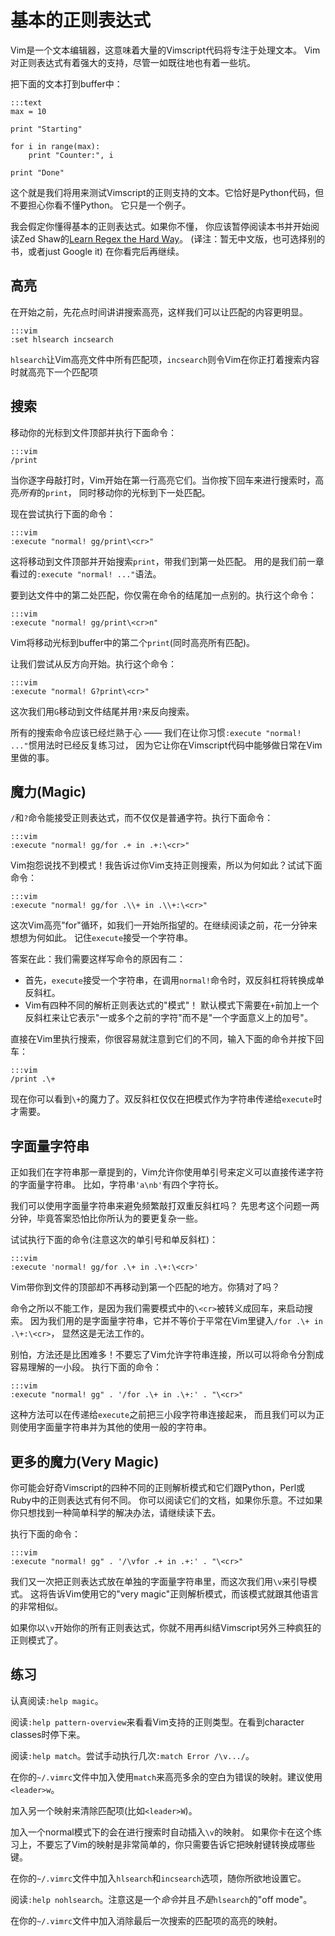 基本的正则表达式
=========================

Vim是一个文本编辑器，这意味着大量的Vimscript代码将专注于处理文本。
Vim对正则表达式有着强大的支持，尽管一如既往地也有着一些坑。

把下面的文本打到buffer中：

    :::text
    max = 10

    print "Starting"

    for i in range(max):
        print "Counter:", i

    print "Done"

这个就是我们将用来测试Vimscript的正则支持的文本。它恰好是Python代码，但不要担心你看不懂Python。
它只是一个例子。

我会假定你懂得基本的正则表达式。如果你不懂，
你应该暂停阅读本书并开始阅读Zed Shaw的[Learn Regex the Hard Way][regex]。
(译注：暂无中文版，也可选择别的书，或者just Google it)
在你看完后再继续。

[regex]: http://regex.learncodethehardway.org/

高亮
------------

在开始之前，先花点时间讲讲搜索高亮，这样我们可以让匹配的内容更明显。

    :::vim
    :set hlsearch incsearch

`hlsearch`让Vim高亮文件中所有匹配项，`incsearch`则令Vim在你正打着搜索内容时就高亮下一个匹配项

搜索
---------

移动你的光标到文件顶部并执行下面命令：

    :::vim
    /print

当你逐字母敲打时，Vim开始在第一行高亮它们。当你按下回车来进行搜索时，高亮*所有*的`print`，
同时移动你的光标到下一处匹配。

现在尝试执行下面的命令：

    :::vim
    :execute "normal! gg/print\<cr>"

这将移动到文件顶部并开始搜索`print`，带我们到第一处匹配。
用的是我们前一章看过的`:execute "normal! ..."`语法。

要到达文件中的第二处匹配，你仅需在命令的结尾加一点别的。执行这个命令：

    :::vim
    :execute "normal! gg/print\<cr>n"

Vim将移动光标到buffer中的第二个`print`(同时高亮所有匹配)。

让我们尝试从反方向开始。执行这个命令：

    :::vim
    :execute "normal! G?print\<cr>"

这次我们用`G`移动到文件结尾并用`?`来反向搜索。

所有的搜索命令应该已经烂熟于心 —— 我们在让你习惯`:execute "normal! ..."`惯用法时已经反复练习过，
因为它让你在Vimscript代码中能够做日常在Vim里做的事。

魔力(Magic)
-----

`/`和`?`命令能接受正则表达式，而不仅仅是普通字符。执行下面命令：

    :::vim
    :execute "normal! gg/for .+ in .+:\<cr>"

Vim抱怨说找不到模式！我告诉过你Vim支持正则搜索，所以为何如此？试试下面命令：

    :::vim
    :execute "normal! gg/for .\\+ in .\\+:\<cr>"

这次Vim高亮"for"循环，如我们一开始所指望的。在继续阅读之前，花一分钟来想想为何如此。
记住`execute`接受一个字符串。

答案在此：我们需要这样写命令的原因有二：

* 首先，`execute`接受一个字符串，在调用`normal!`命令时，双反斜杠将转换成单反斜杠。
* Vim有四种不同的解析正则表达式的"模式"！
  默认模式下需要在`+`前加上一个反斜杠来让它表示"一或多个之前的字符"而不是"一个字面意义上的加号"。

直接在Vim里执行搜索，你很容易就注意到它们的不同，输入下面的命令并按下回车：

    :::vim
    /print .\+

现在你可以看到`\+`的魔力了。双反斜杠仅仅在把模式作为字符串传递给`execute`时才需要。

字面量字符串
---------------

正如我们在字符串那一章提到的，Vim允许你使用单引号来定义可以直接传递字符的字面量字符串。
比如，字符串`'a\nb'`有四个字符长。

我们可以使用字面量字符串来避免频繁敲打双重反斜杠吗？
先思考这个问题一两分钟，毕竟答案恐怕比你所认为的要更复杂一些。

试试执行下面的命令(注意这次的单引号和单反斜杠)：

    :::vim
    :execute 'normal! gg/for .\+ in .\+:\<cr>'

Vim带你到文件的顶部却不再移动到第一个匹配的地方。你猜对了吗？

命令之所以不能工作，是因为我们需要模式中的`\<cr>`被转义成回车，来启动搜索。
因为我们用的是字面量字符串，它并不等价于平常在Vim里键入`/for .\+ in .\+:\<cr>`，
显然这是无法工作的。

别怕，方法还是比困难多！不要忘了Vim允许字符串连接，所以可以将命令分割成容易理解的一小段。
执行下面的命令：

    :::vim
    :execute "normal! gg" . '/for .\+ in .\+:' . "\<cr>"

这种方法可以在传递给`execute`之前把三小段字符串连接起来，
而且我们可以为正则使用字面量字符串并为其他的使用一般的字符串。

更多的魔力(Very Magic)
----------

你可能会好奇Vimscript的四种不同的正则解析模式和它们跟Python，Perl或Ruby中的正则表达式有何不同。
你可以阅读它们的文档，如果你乐意。不过如果你只想找到一种简单科学的解决办法，请继续读下去。

执行下面的命令：

    :::vim
    :execute "normal! gg" . '/\vfor .+ in .+:' . "\<cr>"

我们又一次把正则表达式放在单独的字面量字符串里，而这次我们用`\v`来引导模式。
这将告诉Vim使用它的"very magic"正则解析模式，而该模式就跟其他语言的非常相似。

如果你以`\v`开始你的所有正则表达式，你就不用再纠结Vimscript另外三种疯狂的正则模式了。

练习
---------

认真阅读`:help magic`。

阅读`:help pattern-overview`来看看Vim支持的正则类型。在看到character classes时停下来。

阅读`:help match`。尝试手动执行几次`:match Error /\v.../`。

在你的`~/.vimrc`文件中加入使用`match`来高亮多余的空白为错误的映射。建议使用`<leader>w`。

加入另一个映射来清除匹配项(比如`<leader>W`)。

加入一个normal模式下的会在进行搜索时自动插入`\v`的映射。
如果你卡在这个练习上，不要忘了Vim的映射是非常简单的，你只需要告诉它把映射键转换成哪些键。

在你的`~/.vimrc`文件中加入`hlsearch`和`incsearch`选项，随你所欲地设置它。

阅读`:help nohlsearch`。注意这是一个*命令*并且*不是*`hlsearch`的"off mode"。

在你的`~/.vimrc`文件中加入消除最后一次搜索的匹配项的高亮的映射。
